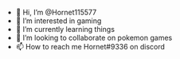 - 👋 Hi, I’m @Hornet115577
- 👀 I’m interested in gaming
- 🌱 I’m currently learning things
- 💞️ I’m looking to collaborate on pokemon games
- 📫 How to reach me Hornet#9336 on discord

<!---
Hornet115577/Hornet115577 is a ✨ special ✨ repository because its `README.md` (this file) appears on your GitHub profile.
You can click the Preview link to take a look at your changes.
--->
